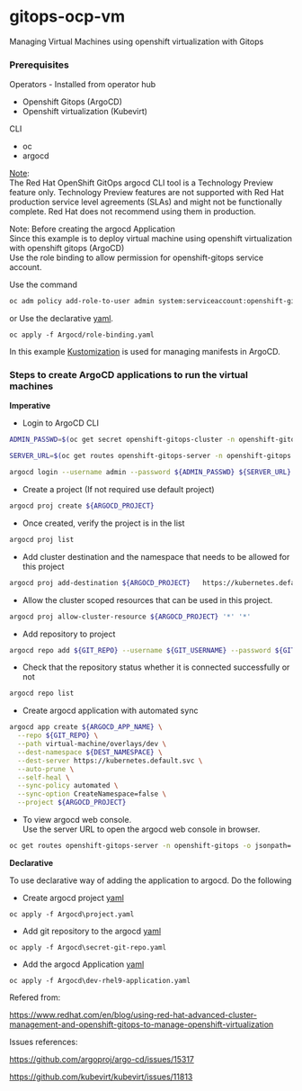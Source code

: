 # gitops-ocp-vm
Managing Virtual Machines using openshift virtualization with Gitops

### Prerequisites 

Operators - Installed from operator hub
 - Openshift Gitops (ArgoCD)
 - Openshift virtualization (Kubevirt)

CLI
 - oc
 - argocd


[Note](https://docs.openshift.com/gitops/1.15/installing_gitops/installing-argocd-gitops-cli.html):   
The Red Hat OpenShift GitOps argocd CLI tool is a Technology Preview feature only. Technology Preview features are not supported with Red Hat production service level agreements (SLAs) and might not be functionally complete. Red Hat does not recommend using them in production. 


Note: Before creating the argocd Application  
Since this example is to deploy virtual machine using openshift virtualization with openshift gitops (ArgoCD)   
Use the role binding to allow permission for openshift-gitops service account.  

Use the command

```bash
oc adm policy add-role-to-user admin system:serviceaccount:openshift-gitops:openshift-gitops-argocd-application-controller -n ${NAMESPACE}
```

or Use the declarative [yaml](Argocd/role-binding.yaml).

```
oc apply -f Argocd/role-binding.yaml
```


In this example [Kustomization](virtual-machine) is used for managing manifests in ArgoCD.



### Steps to create ArgoCD applications to run the virtual machines

__Imperative__

 - Login to ArgoCD CLI

```bash
ADMIN_PASSWD=$(oc get secret openshift-gitops-cluster -n openshift-gitops -o jsonpath='{.data.admin\.password}' | base64 -d)
```

```bash
SERVER_URL=$(oc get routes openshift-gitops-server -n openshift-gitops -o jsonpath='{.status.ingress[0].host}')
```

```bash
argocd login --username admin --password ${ADMIN_PASSWD} ${SERVER_URL} --insecure --grpc-web
```

 - Create a project (If not required use default project)

```bash
argocd proj create ${ARGOCD_PROJECT}
```

 - Once created, verify the project is in the list

```bash
argocd proj list
```

 - Add cluster destination and the namespace that needs to be allowed for this project

```bash
argocd proj add-destination ${ARGOCD_PROJECT}   https://kubernetes.default.svc '*'
```
 
 - Allow the cluster scoped resources that can be used in this project.

```bash
argocd proj allow-cluster-resource ${ARGOCD_PROJECT} '*' '*'
```

 - Add repository to project 

```bash
argocd repo add ${GIT_REPO} --username ${GIT_USERNAME} --password ${GIT_PASSWORD} --project ${ARGOCD_PROJECT}
```

 - Check that the repository status whether it is connected successfully or not

```bash
argocd repo list
```

 - Create argocd application with automated sync 

```bash
argocd app create ${ARGOCD_APP_NAME} \
  --repo ${GIT_REPO} \
  --path virtual-machine/overlays/dev \
  --dest-namespace ${DEST_NAMESPACE} \
  --dest-server https://kubernetes.default.svc \
  --auto-prune \
  --self-heal \
  --sync-policy automated \
  --sync-option CreateNamespace=false \
  --project ${ARGOCD_PROJECT}
```

 - To view argocd web console.   
 Use the server URL to open the argocd web console in browser.

```bash
oc get routes openshift-gitops-server -n openshift-gitops -o jsonpath='{.status.ingress[0].host}'
```

__Declarative__

To use declarative way of adding the application to argocd. Do the following 

 - Create argocd project [yaml](Argocd\project.yaml)

```
oc apply -f Argocd\project.yaml
```

 - Add git repository to the argocd [yaml](Argocd\secret-git-repo.yaml)

```
oc apply -f Argocd\secret-git-repo.yaml
```

 - Add the argocd Application [yaml](Argocd\dev-rhel9-application.yaml)

```
oc apply -f Argocd\dev-rhel9-application.yaml
```



Refered from:

https://www.redhat.com/en/blog/using-red-hat-advanced-cluster-management-and-openshift-gitops-to-manage-openshift-virtualization


Issues references:

https://github.com/argoproj/argo-cd/issues/15317

https://github.com/kubevirt/kubevirt/issues/11813


